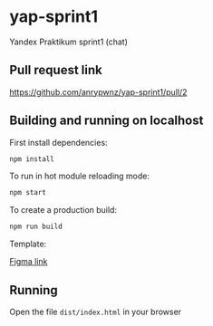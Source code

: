 # yap-sprint1
Yandex Praktikum sprint1 (chat)
## Pull request link
https://github.com/anrypwnz/yap-sprint1/pull/2
## Building and running on localhost

First install dependencies:

```sh
npm install
```

To run in hot module reloading mode:

```sh
npm start
```

To create a production build:

```sh
npm run build
```

Template:

[Figma link](https://www.figma.com/file/H7CIfrutC5DFySj0a1hj77/colloquy-chat)

## Running

Open the file `dist/index.html` in your browser
